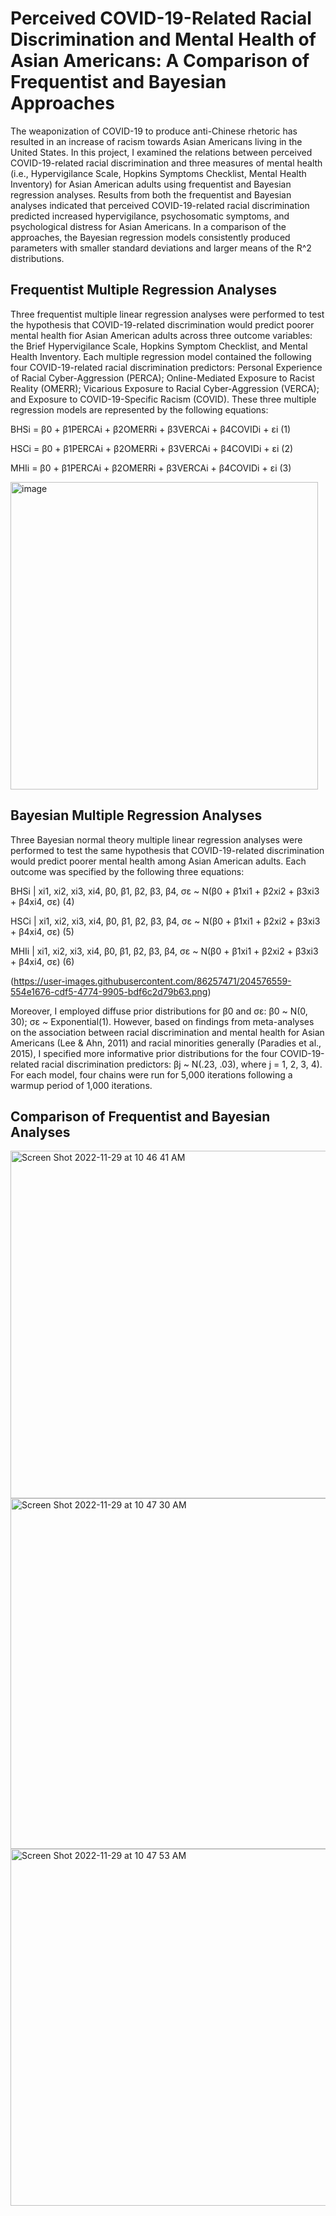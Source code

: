 # Perceived COVID-19-Related Racial Discrimination and Mental Health of Asian Americans: A Comparison of Frequentist and Bayesian Approaches

The weaponization of COVID-19 to produce anti-Chinese rhetoric has resulted in an increase of racism towards Asian Americans living in the United States. In this project, I examined the relations between perceived COVID-19-related racial discrimination and three measures of mental health (i.e., Hypervigilance Scale, Hopkins Symptoms Checklist, Mental Health Inventory) for Asian American adults using frequentist and Bayesian regression analyses. Results from both the frequentist and Bayesian analyses indicated that perceived COVID-19-related racial discrimination predicted increased hypervigilance, psychosomatic symptoms, and psychological distress for Asian Americans. In a comparison of the approaches, the Bayesian regression models consistently produced parameters with smaller standard deviations and larger means of the R^2 distributions.

## Frequentist Multiple Regression Analyses

Three frequentist multiple linear regression analyses were performed to test the hypothesis that COVID-19-related discrimination would predict poorer mental health fior Asian American adults across three outcome variables: the Brief Hypervigilance Scale, Hopkins Symptom Checklist, and Mental Health Inventory. Each multiple regression model contained the following four COVID-19-related racial discrimination predictors: Personal Experience of Racial Cyber-Aggression (PERCA); Online-Mediated Exposure to Racist Reality (OMERR); Vicarious Exposure to Racial Cyber-Aggression (VERCA); and Exposure to COVID-19-Specific Racism (COVID). These three multiple regression models are represented by the following equations:  

BHSi = β0 + β1PERCAi + β2OMERRi + β3VERCAi + β4COVIDi + εi 		(1)

HSCi = β0 + β1PERCAi + β2OMERRi + β3VERCAi + β4COVIDi + εi 		(2)

MHIi = β0 + β1PERCAi + β2OMERRi + β3VERCAi + β4COVIDi + εi 		(3)

<img width="492" alt="image" src="https://user-images.githubusercontent.com/86257471/204575744-7a3909ed-3cd6-44f6-81e9-e325c3dcea10.png">


## Bayesian Multiple Regression Analyses

Three Bayesian normal theory multiple linear regression analyses were performed to test the same hypothesis that COVID-19-related discrimination would predict poorer mental health among Asian American adults. Each outcome was specified by the following three equations:

BHSi | xi1, xi2, xi3, xi4, β0, β1, β2, β3, β4, σε ~ N(β0 + β1xi1 + β2xi2 + β3xi3 + β4xi4, σε)	(4)

HSCi | xi1, xi2, xi3, xi4, β0, β1, β2, β3, β4, σε ~ N(β0 + β1xi1 + β2xi2 + β3xi3 + β4xi4, σε)	(5)

MHIi | xi1, xi2, xi3, xi4, β0, β1, β2, β3, β4, σε ~ N(β0 + β1xi1 + β2xi2 + β3xi3 + β4xi4, σε)	(6)

(https://user-images.githubusercontent.com/86257471/204576559-554e1676-cdf5-4774-9905-bdf6c2d79b63.png)


Moreover, I employed diffuse prior distributions for β0 and σε: β0 ~ N(0, 30); σε ~ Exponential(1). However, based on findings from meta-analyses on the association between racial discrimination and mental health for Asian Americans (Lee & Ahn, 2011) and racial minorities generally (Paradies et al., 2015), I specified more informative prior distributions for the four COVID-19-related racial discrimination predictors: βj ~ N(.23, .03), where j = 1, 2, 3, 4). For each model, four chains were run for 5,000 iterations following a warmup period of 1,000 iterations.

## Comparison of Frequentist and Bayesian Analyses

<img width="556" alt="Screen Shot 2022-11-29 at 10 46 41 AM" src="https://user-images.githubusercontent.com/86257471/204576073-a241937c-9b3f-41c4-8d26-9efea3586f78.png">

<img width="561" alt="Screen Shot 2022-11-29 at 10 47 30 AM" src="https://user-images.githubusercontent.com/86257471/204576261-45d7c137-9bcd-4ef4-808e-a733f876a269.png">

<img width="571" alt="Screen Shot 2022-11-29 at 10 47 53 AM" src="https://user-images.githubusercontent.com/86257471/204576335-65549e5a-72fe-48fb-b2d0-855f45941cbc.png">


